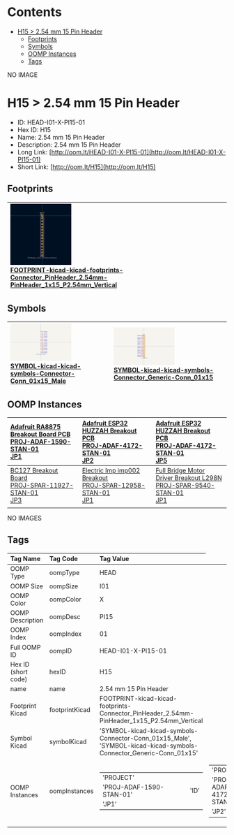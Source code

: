 



Contents
========

* [H15 > 2.54 mm 15 Pin Header](#h15--254-mm-15-pin-header)
	* [Footprints](#footprints)
	* [Symbols](#symbols)
	* [OOMP Instances](#oomp-instances)
	* [Tags](#tags)
  
NO IMAGE  
# H15 > 2.54 mm 15 Pin Header

- ID: HEAD-I01-X-PI15-01
- Hex ID: H15
- Name: 2.54 mm 15 Pin Header
- Description: 2.54 mm 15 Pin Header
- Long Link: [http://oom.lt/HEAD-I01-X-PI15-01](http://oom.lt/HEAD-I01-X-PI15-01)
- Short Link: [http://oom.lt/H15](http://oom.lt/H15)

## Footprints
  

|[![](https://raw.githubusercontent.com/oomlout/oomlout_OOMP_eda_V2/main/FOOTPRINT/kicad/kicad-footprints/Connector_PinHeader_2.54mm/PinHeader_1x15_P2.54mm_Vertical/image_140.png)<br>FOOTPRINT-kicad-kicad-footprints-Connector_PinHeader_2.54mm-PinHeader_1x15_P2.54mm_Vertical](https://github.com/oomlout/oomlout_OOMP_eda_V2/tree/main/FOOTPRINT/kicad/kicad-footprints/Connector_PinHeader_2.54mm/PinHeader_1x15_P2.54mm_Vertical/)|||
| :--- | :--- | :--- |

## Symbols
  

|[![](https://raw.githubusercontent.com/oomlout/oomlout_OOMP_eda_V2/main/SYMBOL/kicad/kicad-symbols/Connector/Conn_01x15_Male/image_140.png)<br>SYMBOL-kicad-kicad-symbols-Connector-Conn_01x15_Male](https://github.com/oomlout/oomlout_OOMP_eda_V2/tree/main/SYMBOL/kicad/kicad-symbols/Connector/Conn_01x15_Male/)|[![](https://raw.githubusercontent.com/oomlout/oomlout_OOMP_eda_V2/main/SYMBOL/kicad/kicad-symbols/Connector_Generic/Conn_01x15/image_140.png)<br>SYMBOL-kicad-kicad-symbols-Connector_Generic-Conn_01x15](https://github.com/oomlout/oomlout_OOMP_eda_V2/tree/main/SYMBOL/kicad/kicad-symbols/Connector_Generic/Conn_01x15/)||
| :--- | :--- | :--- |

## OOMP Instances
  

|[Adafruit RA8875 Breakout Board PCB<br>PROJ-ADAF-1590-STAN-01<br>JP1](https://github.com/oomlout/oomlout_OOMP_projects_V2/tree/main/PROJ/ADAF/1590/STAN/01/)|[Adafruit ESP32 HUZZAH Breakout PCB<br>PROJ-ADAF-4172-STAN-01<br>JP2](https://github.com/oomlout/oomlout_OOMP_projects_V2/tree/main/PROJ/ADAF/4172/STAN/01/)|[Adafruit ESP32 HUZZAH Breakout PCB<br>PROJ-ADAF-4172-STAN-01<br>JP5](https://github.com/oomlout/oomlout_OOMP_projects_V2/tree/main/PROJ/ADAF/4172/STAN/01/)|
| :--- | :--- | :--- |
|[BC127 Breakout Board<br>PROJ-SPAR-11927-STAN-01<br>JP3](https://github.com/oomlout/oomlout_OOMP_projects_V2/tree/main/PROJ/SPAR/11927/STAN/01/)|[Electric Imp imp002 Breakout<br>PROJ-SPAR-12958-STAN-01<br>JP1](https://github.com/oomlout/oomlout_OOMP_projects_V2/tree/main/PROJ/SPAR/12958/STAN/01/)|[Full Bridge Motor Driver Breakout L298N<br>PROJ-SPAR-9540-STAN-01<br>JP1](https://github.com/oomlout/oomlout_OOMP_projects_V2/tree/main/PROJ/SPAR/9540/STAN/01/)|
||||
  
NO IMAGES  
## Tags
  

|Tag Name|Tag Code|Tag Value|
| :--- | :--- | :--- |
|OOMP Type|oompType|HEAD|
|OOMP Size|oompSize|I01|
|OOMP Color|oompColor|X|
|OOMP Description|oompDesc|PI15|
|OOMP Index|oompIndex|01|
|Full OOMP ID|oompID|HEAD-I01-X-PI15-01|
|Hex ID (short code)|hexID|H15|
|name|name|2.54 mm 15 Pin Header|
|Footprint Kicad|footprintKicad|FOOTPRINT-kicad-kicad-footprints-Connector_PinHeader_2.54mm-PinHeader_1x15_P2.54mm_Vertical|
|Symbol Kicad|symbolKicad|'SYMBOL-kicad-kicad-symbols-Connector-Conn_01x15_Male', 'SYMBOL-kicad-kicad-symbols-Connector_Generic-Conn_01x15'|
|OOMP Instances|oompInstances|<table><tr><td>'PROJECT'</td></tr><tr><td> 'PROJ-ADAF-1590-STAN-01'</td><td> 'ID'</td></tr><tr><td> 'JP1'</td></tr></table></td><td> <table><tr><td>'PROJECT'</td></tr><tr><td> 'PROJ-ADAF-4172-STAN-01'</td><td> 'ID'</td></tr><tr><td> 'JP2'</td></tr></table></td><td> <table><tr><td>'PROJECT'</td></tr><tr><td> 'PROJ-ADAF-4172-STAN-01'</td><td> 'ID'</td></tr><tr><td> 'JP5'</td></tr></table></td><td> <table><tr><td>'PROJECT'</td></tr><tr><td> 'PROJ-SPAR-11927-STAN-01'</td><td> 'ID'</td></tr><tr><td> 'JP3'</td></tr></table></td><td> <table><tr><td>'PROJECT'</td></tr><tr><td> 'PROJ-SPAR-12958-STAN-01'</td><td> 'ID'</td></tr><tr><td> 'JP1'</td></tr></table></td><td> <table><tr><td>'PROJECT'</td></tr><tr><td> 'PROJ-SPAR-9540-STAN-01'</td><td> 'ID'</td></tr><tr><td> 'JP1'</td></tr></table>|
||||
